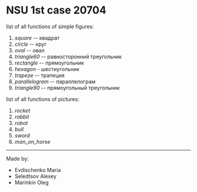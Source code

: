 # NSU 1st case 20704

list of all functions of simple figures:
1.   *square* -- квадрат
2.   *circle* -- круг
3.   *oval* -- овал
4.   *triangle60* -- равносторонний треугольник
5.   *rectangle* -- прямоугольник
6.   *hexagon* - шестиугольник
7.   *trapeze* -- трапеция
8.   *parallelogram* -- параллелограм
9.   *triangle90* -- прямоугольный треугольник

list of all functions of pictures:
1.  *rocket*
2.  *rabbit*
3.  *robot*
4.  *bull*
5.  *sword*
6.  *man_on_horse*


***
Made by:
*  Evdischenko Maria
*   Seledtsov Alexey
*   Marinkin Oleg
